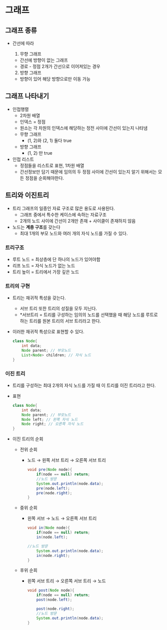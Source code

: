# 그래프

## 그래프 종류

- 간선에 따라

    1) 무향 그래프

    - 간선에 방향이 없는 그래프
    - 경로 - 정점 2개가 간선으로 이어져있는 경우

    2) 방향 그래프

    - 방향이 있어 해당 방향으로만 이동 가능

## 그래프 나타내기

- 인접행렬
    - 2차원 배열
    - 인덱스 = 정점
    - 원소는 각 차원의 인덱스에 해당하는 정전 사이에 간선이 있는지 나타냄
    - 무향 그래프
        - (1, 2)와 (2, 1) 둘다 true
    - 방향 그래프
        - (1, 2) 만 true
- 인접 리스트
    - 정점들을 리스트로 표현, 1차원 배열
    - 간선정보만 담기 때문에 임의의 두 정점 사이에 간선이 있는지 알기 위해서는 모든 정점을 순회해야한다.

## 트리와 이진트리

- 트리 그래프의 일종인 자료 구조로 많은 용도로 사용된다.
  - 그래프 중에서 특수한 케이스에 속하는 자료구조
  - 2개의 노드 사이에 간선이 2개만 존재 + 사이클이 존재하지 않음
- 노드는 **계층 구조**를 갖는다
  - 최대 1개의 부모 노드와 여러 개의 자식 노드를 가질 수 있다.

### 트리구조

- 루트  노드 = 최상층에 단 하나의 노드가 있어야함
- 리프 노드 = 자식 노드가 없는 노드
- 트리 높이 = 트리에서 가장 깊은 노드

### 트리의 구현

- 트리는 재귀적 특성을 갖는다.
  - 서브 트리 또한 트리의 성질을 모두 지닌다.
  - *서브트리 = 트리를 구성하는 임의의 노드를 선택했을 때  해당 노드를 루트로 하는 트리를 원본 트리의 서브 트리라고 한다.
- 이러한 재귀적 특성으로 표현할 수 있다.

    ```java
    class Node{
    	int data; 
    	Node parent; // 부모노드
    	List<Node> children; // 자식 노드
    }
    ```


### 이진 트리

- 트리를 구성하는 최대 2개의 자식 노드를 가질 때 이 트리를 이진 트리라고 한다.
- 표현

    ```java
    class Node{
    	int data; 
    	Node parent; // 부모노드
    	Node left; // 왼쪽 자식 노드 
    	Node right; // 오른쪽 자식 노드
    }
    ```

- 이진 트리의 순회
  - 전위 순회
    - 노드 → 왼쪽 서브 트리 → 오른쪽 서브 트리

        ```java
        void pre(Node node){
            if(node == null) return;
            //노드 방문
            System.out.println(node.data);
            pre(node.left);
            pre(node.right);
        }
        ```

  - 중위 순회
    - 왼쪽 서브 → 노드 → 오른쪽 서브 트리

        ```java
        void in(Node node){
            if(node == null) return;
            in(node.left);
        
        //노드 방문
            System.out.println(node.data);
            in(node.right);
        }
        ```

  - 후위 순회
    - 왼쪽 서브 트리 → 오른쪽 서브 트리 → 노드

        ```java
        void post(Node node){
            if(node == null) return;
            post(node.left);
        
            post(node.right);
            //노드 방문
            System.out.println(node.data);
        }
        ```